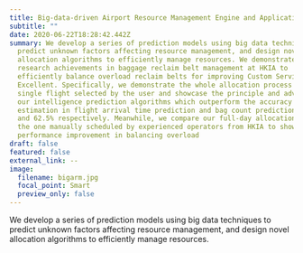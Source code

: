 ```yaml
---
title: Big-data-driven Airport Resource Management Engine and Application Tools
subtitle: ""
date: 2020-06-22T18:28:42.442Z
summary: We develop a series of prediction models using big data techniques to
  predict unknown factors affecting resource management, and design novel
  allocation algorithms to efficiently manage resources. We demonstrate our
  research achievements in baggage reclaim belt management at HKIA to
  efficiently balance overload reclaim belts for improving Custom Service
  Excellent. Specifically, we demonstrate the whole allocation process for any
  single flight selected by the user and showcase the principle and advantage of
  our intelligence prediction algorithms which outperform the accuracy of HKIA’s
  estimation in flight arrival time prediction and bag count prediction by 39.7%
  and 62.5% respectively. Meanwhile, we compare our full-day allocation plan to
  the one manually scheduled by experienced operators from HKIA to show the
  performance improvement in balancing overload
draft: false
featured: false
external_link: --
image:
  filename: bigarm.jpg
  focal_point: Smart
  preview_only: false
---
```

We develop a series of prediction models using big data techniques to predict unknown factors affecting resource management, and design novel allocation algorithms to efficiently manage resources.